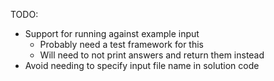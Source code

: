 TODO:
- Support for running against example input
    - Probably need a test framework for this
    - Will need to not print answers and return them instead
- Avoid needing to specify input file name in solution code
